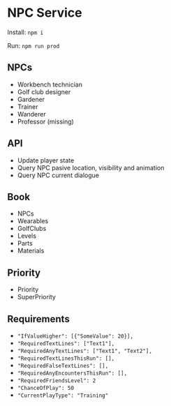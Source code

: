 # NPC Service

Install:
```npm i```

Run:
```npm run prod```


## NPCs

- Workbench technician
- Golf club designer
- Gardener
- Trainer
- Wanderer
- Professor (missing)

## API

- Update player state
- Query NPC pasive location, visibility and animation
- Query NPC current dialogue

## Book

- NPCs
- Wearables
- GolfClubs
- Levels
- Parts
- Materials

## Priority

- Priority
- SuperPriority

## Requirements

- `"IfValueHigher": [{"SomeValue": 20}],`
- `"RequiredTextLines": ["Text1"],`
- `"RequiredAnyTextLines": ["Text1", "Text2"],`
- `"RequiredTextLinesThisRun": [],`
- `"RequiredFalseTextLines": [],`
- `"RequiredAnyEncountersThisRun": [],`
- `"RequiredFriendsLevel": 2`
- `"ChanceOfPlay": 50`
- `"CurrentPlayType": "Training"`